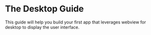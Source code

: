 # The Desktop Guide

This guide will help you build your first app that leverages webview for desktop to display the user interface.
